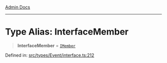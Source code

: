 [Admin Docs](/)

***

# Type Alias: InterfaceMember

> **InterfaceMember** = [`IMember`](../interfaces/IMember.md)

Defined in: [src/types/Event/interface.ts:212](https://github.com/PalisadoesFoundation/talawa-admin/blob/main/src/types/Event/interface.ts#L212)
